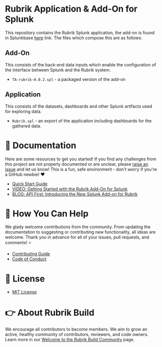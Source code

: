 # Rubrik Application & Add-On for Splunk

This repository contains the Rubrik Splunk application, the add-on is found in Splunkbase [here](https://splunkbase.splunk.com/app/4119) link. The files which compose this are as follows:

## Add-On

This consists of the back-end data inputs which enable the configuration of the interface between Splunk and the Rubrik system.

* `TA-rubrik-0.0.2.spl` - a packaged version of the add-on

## Application

This consists of the datasets, dashboards and other Splunk artifacts used for exploring data.

* `Rubrik.spl` - an export of the application including dashboards for the gathered data.

# :blue_book: Documentation 

Here are some resources to get you started! If you find any challenges from this project are not properly documented or are unclear, please [raise an issue](https://github.com/rubrikinc/rubrik-addon-for-splunk/issues/new/choose) and let us know! This is a fun, safe environment - don't worry if you're a GitHub newbie! :heart:

* [Quick Start Guide](https://github.com/rubrikinc/rubrik-addon-for-splunk/blob/master/docs/quick-start.md)
* [VIDEO: Getting Started with the Rubrik Add-On for Splunk](https://www.youtube.com/watch?v=PHdNalIO0n0)
* [BLOG: API First: Introducing the New Splunk Add-on for Rubrik](https://www.rubrik.com/blog/api-splunk-add-on-rubrik/)

# :muscle: How You Can Help

We glady welcome contributions from the community. From updating the documentation to suggesting or contributing new functionality, all ideas are welcome. Thank you in advance for all of your issues, pull requests, and comments! :star:

* [Contributing Guide](CONTRIBUTING.md)
* [Code of Conduct](CODE_OF_CONDUCT.md)

# :pushpin: License

* [MIT License](LICENSE)

# :point_right: About Rubrik Build

We encourage all contributors to become members. We aim to grow an active, healthy community of contributors, reviewers, and code owners. Learn more in our [Welcome to the Rubrik Build Community](https://github.com/rubrikinc/welcome-to-rubrik-build) page.
